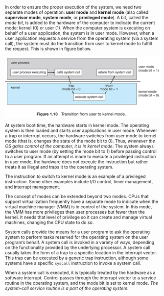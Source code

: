 In order to ensure the proper execution of the system, we need two separate modes of operation: **user mode** and **kernel mode** (also called **supervisor mode**, **system mode**, or **privileged mode**). A bit, called the *mode bit*, is added to the hardware of the computer to indicate the current mode: kernel (0) or user (1). When the computer system is executing on behalf of a user application, the system is in user mode. However, when a user application requests a service from the operating system (via a system call), the system must do the transition from user to kernel mode to fulfill the request. This is shown in figure bellow.

![dual-mode](dual-mode.png)

At system boot time, the hardware starts in kernel mode. The operating system is then loaded and starts user applications in user mode. Whenever a trap or interrupt occurs, the hardware switches from user mode to kernel mode (that is, changes the state of the mode bit to 0). Thus, *whenever the OS gains control of the computer, it is in kernel mode*. The system always switches to user mode (by setting the mode bit to 1) before passing control to a user program. If an attempt is made to execute a privileged instruction in user mode, the hardware does not execute the instruction but rather treats it as illegal and traps it to the operating system.

The instruction to switch to kernel mode is an example of a privileged instruction. Some other examples include I/O control, timer management, and interrupt management. 

The concept of modes can be extended beyond two modes. CPUs that support virtualization frequently have a separate mode to indicate when the virtual machine manager (VMM) is in control of the system. In this mode, the VMM has more privileges than user processes but fewer than the kernel. It needs that level of privilege so it can create and manage virtual machines, changing the CPU state to do so.

System calls provide the means for a user program to ask the operating system to perform tasks reserved for the operating system on the user program’s behalf. A system call is invoked in a variety of ways, depending on the functionality provided by the underlying processor. A system call usually takes the form of a trap to a specific location in the interrupt vector. This trap can be executed by a generic trap instruction, although some systems have a specific `syscall` instruction to invoke a system call.

When a system call is executed, it is typically treated by the hardware as a software interrupt. Control passes through the interrupt vector to a service routine in the operating system, and the mode bit is set to kernel mode. *The system-call service routine is a part of the operating system*.